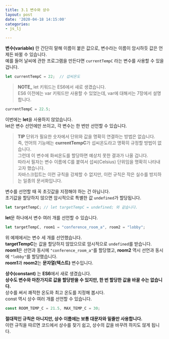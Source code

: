 ```yaml
---
title: 3.1 변수와 상수
layout: post
date: '2020-04-18 14:15:00'
categories:
- js_lj

---
```


**변수(variable)** 란 간단히 말해 이름이 붙은 값으로, 변수라는 이름이 암시하듯 값은 언제든 바뀔 수 있습니다.  
예를 들어 날씨에 관한 프로그램을 만든다면 `currentTempC` 라는 변수를 사용할 수 있을 겁니다.

```javascript
let currentTempC = 22;  // 섭씨온도
```

> **NOTE_** let 키워드는 ES6에서 새로 생겼습니다.  
> ES6 이전에는 var 키워드만 사용할 수 있었는데, var에 대해서는 7장에서 설명합니다.

```javascript
currentTempC = 22.5;
```

이번에는 **let**을 사용하지 않았습니다.  
let은 변수 선언에만 쓰이고, 각 변수는 한 번만 선언할 수 있습니다.

> **TIP** 단위가 필요한 숫자에서 단위와 값을 명확히 연결하는 방법은 없습니다.  
> 즉, 언어의 기능에는 **currentTempC**가 섭씨온도라고 명확히 규정할 방법이 없습니다.  
> 그런데 이 변수에 화씨온도를 할당하면 예상치 못한 결과가 나올 겁니다.  
> 따라서 필자는 변수 이름에 C를 붙여서 섭씨(Celsius) 단위임을 명확히 나타내고자 했습니다.  
> 자바스크립트는 이런 규칙을 강제할 수 없지만, 이런 규칙은 작은 실수를 방지하는 일종의 문서화입니다.

변수를 선언할 때 꼭 초깃값을 지정해야 하는 건 아닙니다.  
초기값을 할당하지 않으면 암시적으로 특별한 값 `undefined`가 할당됩니다.

```javascript
let targetTempC; // let targetTempC = undefined; 와 같습니다.
```

**let**문 하나에서 변수 여러 개를 선언할 수 있습니다.

```javascript
let targetTempC, room1 = "conference_room_a", room2 = "lobby";
```

위 예제에서는 변수 세 개를 선언했습니다.  
**targetTempC**는 값을 할당하지 않았으므로 암시적으로 `undefined`를 받습니다.  
**room1**은 선언과 동시에 `"conference_room_a"`를 할당했고, **room2** 역시 선언과 동시에 `"lobby"`를 할당했습니다.  
**room1**과 **room2**는 **문자열(텍스트)** 변수입니다.  

**상수(constant)** 는 **ES6**에서 새로 생겼습니다.  
**상수도 변수와 마찬가지로 값을 할당받을 수 있지만, 한 번 할당한 값을 바꿀 수는 없습니다.**  
상수를 써서 쾌적한 온도와 최고 온도를 지정해 봅시다.  
const 역시 상수 여러 개를 선언할 수 있습니다.

```javascript
const ROOM_TEMP_C = 21.5, MAX_TEMP_C = 30;
```

**절대적인 규칙은 아니지만, 상수 이름에는 보통 대문자와 밑줄만 사용합니다.**  
이런 규칙을 따르면 코드에서 상수를 찾기 쉽고, 상수의 값을 바꾸려 하지도 않게 됩니다.